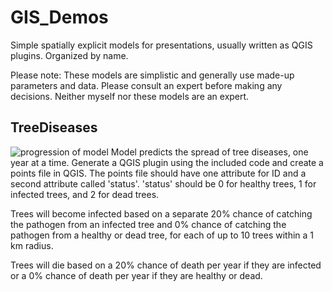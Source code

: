 # GIS_Demos
Simple spatially explicit models for presentations, usually written as QGIS plugins. Organized by name. 

Please note: These models are simplistic and generally use made-up parameters and data. Please consult an expert before making any decisions. Neither myself nor these models are an expert.

## TreeDiseases
![progression of model](/TreeDisease/eab3.gif)
Model predicts the spread of tree diseases, one year at a time. Generate a QGIS plugin using the included code and create a points file in QGIS. The points file should have one attribute for ID and a second attribute called 'status'. 'status' should be 0 for healthy trees, 1 for infected trees, and 2 for dead trees.

Trees will become infected based on a separate 20% chance of catching the pathogen from an infected tree and 0% chance of catching the pathogen from a healthy or dead tree, for each of up to 10 trees within a 1 km radius. 

Trees will die based on a 20% chance of death per year if they are infected or a 0% chance of death per year if they are healthy or dead.
